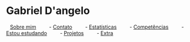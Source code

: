 
# Gabriel D'angelo
<span style="color: white; text-decoration: none;">- [Sobre mim](#sobre-mim) &nbsp; &nbsp; &nbsp; &nbsp;</span> - [Contato](#contato) &nbsp; &nbsp; &nbsp; &nbsp; - [Estatísticas](#estatisticas) &nbsp; &nbsp; &nbsp; &nbsp; - [Competências](#competencias) &nbsp; &nbsp; &nbsp; &nbsp; - [Estou estudando](#estou-estudando) &nbsp; &nbsp; &nbsp; &nbsp; - [Projetos](#projetos) &nbsp; &nbsp; &nbsp; &nbsp; - [Extra](#extra)